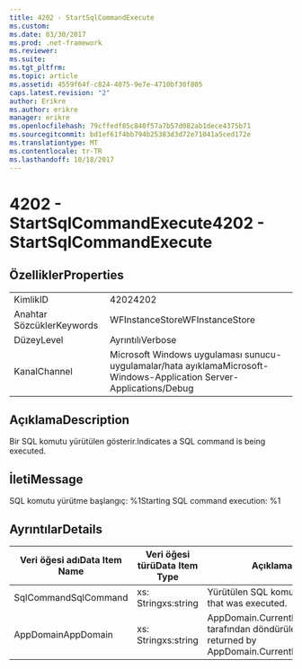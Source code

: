 ```yaml
---
title: 4202 - StartSqlCommandExecute
ms.custom: 
ms.date: 03/30/2017
ms.prod: .net-framework
ms.reviewer: 
ms.suite: 
ms.tgt_pltfrm: 
ms.topic: article
ms.assetid: 4559f64f-c824-4075-9e7e-4710bf30f805
caps.latest.revision: "2"
author: Erikre
ms.author: erikre
manager: erikre
ms.openlocfilehash: 79cffedf85c840f57a7b57d082ab1dece4375b71
ms.sourcegitcommit: bd1ef61f4bb794b25383d3d72e71041a5ced172e
ms.translationtype: MT
ms.contentlocale: tr-TR
ms.lasthandoff: 10/18/2017
---
```

# <a name="4202---startsqlcommandexecute"></a><span data-ttu-id="bf7f2-102">4202 - StartSqlCommandExecute</span><span class="sxs-lookup"><span data-stu-id="bf7f2-102">4202 - StartSqlCommandExecute</span></span>
## <a name="properties"></a><span data-ttu-id="bf7f2-103">Özellikler</span><span class="sxs-lookup"><span data-stu-id="bf7f2-103">Properties</span></span>  
  
|||  
|-|-|  
|<span data-ttu-id="bf7f2-104">Kimlik</span><span class="sxs-lookup"><span data-stu-id="bf7f2-104">ID</span></span>|<span data-ttu-id="bf7f2-105">4202</span><span class="sxs-lookup"><span data-stu-id="bf7f2-105">4202</span></span>|  
|<span data-ttu-id="bf7f2-106">Anahtar Sözcükler</span><span class="sxs-lookup"><span data-stu-id="bf7f2-106">Keywords</span></span>|<span data-ttu-id="bf7f2-107">WFInstanceStore</span><span class="sxs-lookup"><span data-stu-id="bf7f2-107">WFInstanceStore</span></span>|  
|<span data-ttu-id="bf7f2-108">Düzey</span><span class="sxs-lookup"><span data-stu-id="bf7f2-108">Level</span></span>|<span data-ttu-id="bf7f2-109">Ayrıntılı</span><span class="sxs-lookup"><span data-stu-id="bf7f2-109">Verbose</span></span>|  
|<span data-ttu-id="bf7f2-110">Kanal</span><span class="sxs-lookup"><span data-stu-id="bf7f2-110">Channel</span></span>|<span data-ttu-id="bf7f2-111">Microsoft Windows uygulaması sunucu-uygulamalar/hata ayıklama</span><span class="sxs-lookup"><span data-stu-id="bf7f2-111">Microsoft-Windows-Application Server-Applications/Debug</span></span>|  
  
## <a name="description"></a><span data-ttu-id="bf7f2-112">Açıklama</span><span class="sxs-lookup"><span data-stu-id="bf7f2-112">Description</span></span>  
 <span data-ttu-id="bf7f2-113">Bir SQL komutu yürütülen gösterir.</span><span class="sxs-lookup"><span data-stu-id="bf7f2-113">Indicates a SQL command is being executed.</span></span>  
  
## <a name="message"></a><span data-ttu-id="bf7f2-114">İleti</span><span class="sxs-lookup"><span data-stu-id="bf7f2-114">Message</span></span>  
 <span data-ttu-id="bf7f2-115">SQL komutu yürütme başlangıç: %1</span><span class="sxs-lookup"><span data-stu-id="bf7f2-115">Starting SQL command execution: %1</span></span>  
  
## <a name="details"></a><span data-ttu-id="bf7f2-116">Ayrıntılar</span><span class="sxs-lookup"><span data-stu-id="bf7f2-116">Details</span></span>  
  
|<span data-ttu-id="bf7f2-117">Veri öğesi adı</span><span class="sxs-lookup"><span data-stu-id="bf7f2-117">Data Item Name</span></span>|<span data-ttu-id="bf7f2-118">Veri öğesi türü</span><span class="sxs-lookup"><span data-stu-id="bf7f2-118">Data Item Type</span></span>|<span data-ttu-id="bf7f2-119">Açıklama</span><span class="sxs-lookup"><span data-stu-id="bf7f2-119">Description</span></span>|  
|--------------------|--------------------|-----------------|  
|<span data-ttu-id="bf7f2-120">SqlCommand</span><span class="sxs-lookup"><span data-stu-id="bf7f2-120">SqlCommand</span></span>|<span data-ttu-id="bf7f2-121">xs: String</span><span class="sxs-lookup"><span data-stu-id="bf7f2-121">xs:string</span></span>|<span data-ttu-id="bf7f2-122">Yürütülen SQL komutu.</span><span class="sxs-lookup"><span data-stu-id="bf7f2-122">The SQL command that was executed.</span></span>|  
|<span data-ttu-id="bf7f2-123">AppDomain</span><span class="sxs-lookup"><span data-stu-id="bf7f2-123">AppDomain</span></span>|<span data-ttu-id="bf7f2-124">xs: String</span><span class="sxs-lookup"><span data-stu-id="bf7f2-124">xs:string</span></span>|<span data-ttu-id="bf7f2-125">AppDomain.CurrentDomain.FriendlyName tarafından döndürülen dize.</span><span class="sxs-lookup"><span data-stu-id="bf7f2-125">The string returned by AppDomain.CurrentDomain.FriendlyName.</span></span>|
